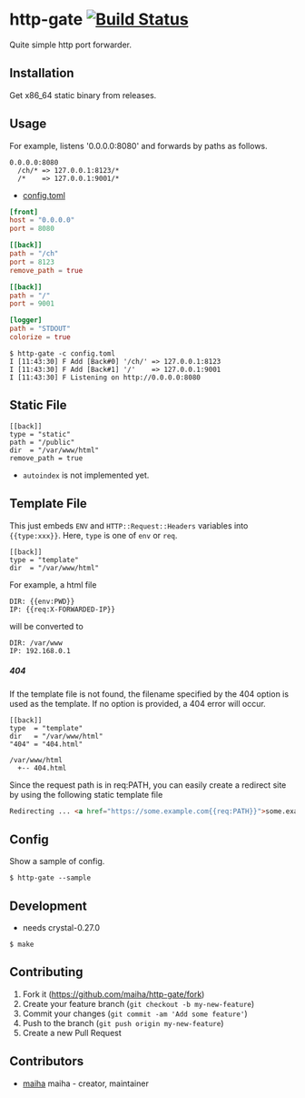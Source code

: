 # http-gate [![Build Status](https://travis-ci.org/maiha/http-gate.svg?branch=master)](https://travis-ci.org/maiha/http-gate)

Quite simple http port forwarder.

## Installation

Get x86_64 static binary from releases.

## Usage

For example, listens '0.0.0.0:8080' and forwards by paths as follows.
```
0.0.0.0:8080
  /ch/* => 127.0.0.1:8123/*
  /*    => 127.0.0.1:9001/*
```

- [config.toml](./config/config.toml)

```toml
[front]
host = "0.0.0.0"
port = 8080

[[back]]
path = "/ch"
port = 8123
remove_path = true

[[back]]
path = "/"
port = 9001

[logger]
path = "STDOUT"
colorize = true
```

```console
$ http-gate -c config.toml
I [11:43:30] F Add [Back#0] '/ch/' => 127.0.0.1:8123
I [11:43:30] F Add [Back#1] '/'    => 127.0.0.1:9001
I [11:43:30] F Listening on http://0.0.0.0:8080
```

## Static File

```
[[back]]
type = "static"
path = "/public"
dir  = "/var/www/html"
remove_path = true
```

- `autoindex` is not implemented yet.

## Template File

This just embeds `ENV` and `HTTP::Request::Headers` variables into `{{type:xxx}}`.
Here, `type` is one of `env` or `req`.

```
[[back]]
type = "template"
dir  = "/var/www/html"
```

For example, a html file

```
DIR: {{env:PWD}}
IP: {{req:X-FORWARDED-IP}}
```

will be converted to

```
DIR: /var/www
IP: 192.168.0.1
```

##### 404

If the template file is not found, the filename specified by the 404 option is used as the template.
If no option is provided, a 404 error will occur.

```
[[back]]
type  = "template"
dir   = "/var/www/html"
"404" = "404.html"
```

```
/var/www/html
  +-- 404.html
```

Since the request path is in req:PATH, you can easily create a redirect site by using the following static template file

```html
Redirecting ... <a href="https://some.example.com{{req:PATH}}">some.example.com{{req:PATH}}</a>
```

## Config

Show a sample of config.
```console
$ http-gate --sample
```

## Development

- needs crystal-0.27.0

```console
$ make
```

## Contributing

1. Fork it (<https://github.com/maiha/http-gate/fork>)
2. Create your feature branch (`git checkout -b my-new-feature`)
3. Commit your changes (`git commit -am 'Add some feature'`)
4. Push to the branch (`git push origin my-new-feature`)
5. Create a new Pull Request

## Contributors

- [maiha](https://github.com/maiha) maiha - creator, maintainer
